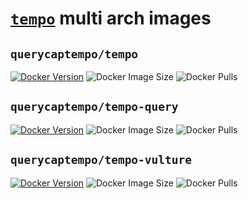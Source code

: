 # [`tempo`](https://github.com/grafana/tempo) multi arch images

## `querycaptempo/tempo` 

[![Docker Version](https://img.shields.io/docker/v/querycaptempo/tempo?sort=semver)](https://hub.docker.com/r/querycaptempo/tempo/tags)
![Docker Image Size](https://img.shields.io/docker/image-size/querycaptempo/tempo?sort=semver) 
![Docker Pulls](https://img.shields.io/docker/pulls/querycaptempo/tempo)   

## `querycaptempo/tempo-query`

[![Docker Version](https://img.shields.io/docker/v/querycaptempo/tempo-query?sort=semver)](https://hub.docker.com/r/querycaptempo/tempo-query/tags)
![Docker Image Size](https://img.shields.io/docker/image-size/querycaptempo/tempo-query?sort=semver) 
![Docker Pulls](https://img.shields.io/docker/pulls/querycaptempo/tempo-query)   

## `querycaptempo/tempo-vulture`

[![Docker Version](https://img.shields.io/docker/v/querycaptempo/tempo-vulture?sort=semver)](https://hub.docker.com/r/querycaptempo/tempo-vulture/tags)
![Docker Image Size](https://img.shields.io/docker/image-size/querycaptempo/tempo-vulture?sort=semver) 
![Docker Pulls](https://img.shields.io/docker/pulls/querycaptempo/tempo-vulture)   
